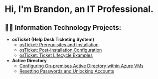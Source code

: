 <h1>Hi, I'm Brandon, an IT Professional.

<h2>👨‍💻 Information Technology Projects:</h2>

- <b>osTicket (Help Desk Ticketing System) </b>
  - [osTicket: Prerequisites and Installation](https://github.com/TheMrBroderick/osticket-prereqs)
  - [osTicket: Post-Installation Configuration](https://github.com/TheMrBroderick/post-install-config)
  - [osTicket: Ticket Lifecycle Examples](https://github.com/TheMrBroderick/ticket-lifecycle)
- <b>Active Directory</b>
  - [Configuring On-premises Active Directory within Azure VMs](https://github.com/TheMrBroderick/configure-ad)
  - [Resetting Passwords and Unlocking Accounts](https://github.com/TheMrBroderick/resetting-passwords)
